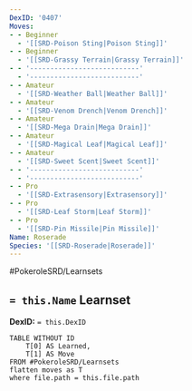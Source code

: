 ```yaml
---
DexID: '0407'
Moves:
- - Beginner
  - '[[SRD-Poison Sting|Poison Sting]]'
- - Beginner
  - '[[SRD-Grassy Terrain|Grassy Terrain]]'
- - '---------------------------'
  - '---------------------------'
- - Amateur
  - '[[SRD-Weather Ball|Weather Ball]]'
- - Amateur
  - '[[SRD-Venom Drench|Venom Drench]]'
- - Amateur
  - '[[SRD-Mega Drain|Mega Drain]]'
- - Amateur
  - '[[SRD-Magical Leaf|Magical Leaf]]'
- - Amateur
  - '[[SRD-Sweet Scent|Sweet Scent]]'
- - '---------------------------'
  - '---------------------------'
- - Pro
  - '[[SRD-Extrasensory|Extrasensory]]'
- - Pro
  - '[[SRD-Leaf Storm|Leaf Storm]]'
- - Pro
  - '[[SRD-Pin Missile|Pin Missile]]'
Name: Roserade
Species: '[[SRD-Roserade|Roserade]]'
---
```


#PokeroleSRD/Learnsets

## `= this.Name` Learnset

**DexID:** `= this.DexID`

```dataview
TABLE WITHOUT ID
    T[0] AS Learned,
    T[1] AS Move
FROM #PokeroleSRD/Learnsets
flatten moves as T
where file.path = this.file.path
```
